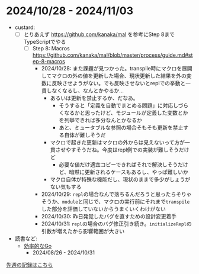# 2024/10/28 - 2024/11/03

- custard:
    - [ ] とりあえず <https://github.com/kanaka/mal> を参考にStep 8までTypeScriptでやる
        - [ ] Step 8: Macros <https://github.com/kanaka/mal/blob/master/process/guide.md#step-8-macros>
            - 2024/10/28: また課題が見つかった。transpile時にマクロを展開してマクロの外の値を更新した場合、現状更新した結果を外の変数に反映させようがない。でも反映させないとreplでの挙動と一貫しなくなるし、なんとかやるか...
                - あるいは更新を禁止するか、だなあ。
                    - そうすると「定義を自動でまとめる問題」に対応しづらくなるかと思ったけど、モジュールが定義した変数とかを列挙できれば多分なんとかなるか
                    - あと、ミュータブルな参照の場合そもそも更新を禁止する自体が難しそうだ
                - マクロで起きた更新はマクロの外からは見えないって方が一貫させやすそうだね。今度はrepl側での実装が難しそうだけど
                    - 必要な値だけ適宜コピーできればそれで解決しそうだけど、暗黙に更新されるケースもあるし、やっぱ難しいか
                - マクロ自体が特殊な機能だし、現状のままで多少がしょうがない気もする
            - 2024/10/29: `repl`の場合なんで落ちるんだろうと思ったらそりゃそうか、`module`と同じで、マクロの実行前にそれまで`transpile`した部分を評価していないからうまくいくわけがない
            - 2024/10/30: 昨日発覚したバグを直すための設計変更着手
            - 2024/10/31: `repl`の場合のバグ修正引き続き。`initializeRepl`の引数が増えたから影響範囲が大きい
- 読書など:
    - [効率的なGo](https://www.oreilly.co.jp//books/9784814400539/)
        - 2024/08/26 - 2024/10/31

[先週の記録はこちら](https://github.com/igrep/daily-commits/blob/c670a5f200a2c04a22efe51b99b499bbd7c87fb5/yesterday.md)
